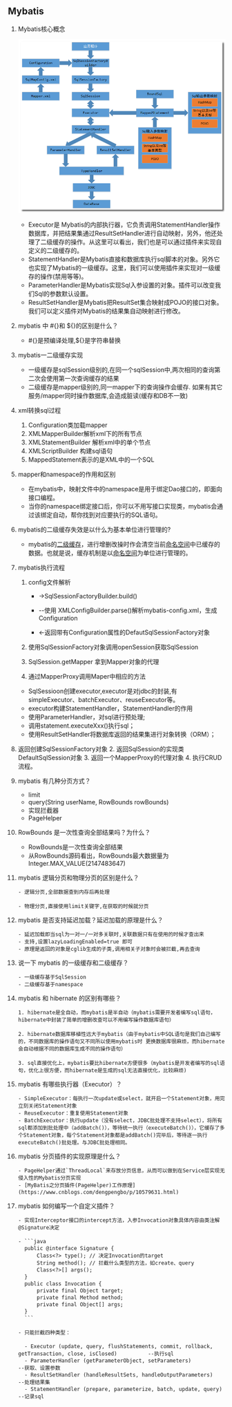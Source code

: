 ## Mybatis

1. Mybatis核心概念

     ![](images\mybatis.jpg)

     - Executor是 Mybatis的内部执行器，它负责调用StatementHandler操作数据库，并把结果集通过ResultSetHandler进行自动映射，另外，他还处理了二级缓存的操作。从这里可以看出，我们也是可以通过插件来实现自定义的二级缓存的。
     - StatementHandler是Mybatis直接和数据库执行sql脚本的对象。另外它也实现了Mybatis的一级缓存。这里，我们可以使用插件来实现对一级缓存的操作(禁用等等)。
     - ParameterHandler是Mybatis实现Sql入参设置的对象。插件可以改变我们Sql的参数默认设置。
     - ResultSetHandler是Mybatis把ResultSet集合映射成POJO的接口对象。我们可以定义插件对Mybatis的结果集自动映射进行修改。

2. mybatis 中 #{}和 ${}的区别是什么？

     - #{}是预编译处理,${}是字符串替换

3. mybatis一二级缓存实现

   - 一级缓存是sqlSession级别的,在同一个sqlSession中,两次相同的查询第二次会使用第一次查询缓存的结果
   - 二级缓存是mapper级别的,同一mapper下的查询操作会缓存. 如果有其它服务/mapper同时操作数据库,会造成脏读(缓存和DB不一致)

4. xml转换sql过程 

   1.   Configuration类加载mapper
   2.  XMLMapperBuilder解析xml下的所有节点
   3.  XMLStatementBuilder 解析xml中的单个节点
   4.   XMLScriptBuilder 构建sql语句
   5.  MappedStatement表示的是XML中的一个SQL 

5. mapper和namespace的作用和区别

   - 在mybatis中，映射文件中的namespace是用于绑定Dao接口的，即面向接口编程。
   - 当你的namespace绑定接口后，你可以不用写接口实现类，mybatis会通过该绑定自动，帮你找到对应要执行的SQL语句。

6. mybatis的二级缓存失效是以什么为基本单位进行管理的?

   -  mybatis的[二级缓存](https://www.baidu.com/s?wd=二级缓存&tn=SE_PcZhidaonwhc_ngpagmjz&rsv_dl=gh_pc_zhidao)，进行增删改操时作会清空当前[命名空间](https://www.baidu.com/s?wd=命名空间&tn=SE_PcZhidaonwhc_ngpagmjz&rsv_dl=gh_pc_zhidao)中已缓存的数据。也就是说，缓存机制是以[命名空间](https://www.baidu.com/s?wd=命名空间&tn=SE_PcZhidaonwhc_ngpagmjz&rsv_dl=gh_pc_zhidao)为单位进行管理的。 

7. mybatis执行流程

   1. config文件解析

      -  ->SqlSessionFactoryBuilder.build()
      -  --使用 XMLConfigBuilder.parse()解析mybatis-config.xml，生成 Configuration

      -  <-返回带有Configuration属性的DefautSqlSessionFactory对象

   2.  使用SqlSessionFactory对象调用openSession获取SqlSession

   3.  SqlSession.getMapper 拿到Mapper对象的代理 

   4.  通过MapperProxy调用Maper中相应的方法

      - SqlSessioon创建executor,executor是对jdbc的封装,有simpleExecutor、batchExecutor、reuseExecutor等。 
      - executor构建StatementHandler，StatementHandler的作用
      - 使用ParameterHandler，对sql进行预处理;
      - 调用statement.executeXxx()执行sql；
      - 使用ResultSetHandler将数据库返回的结果集进行对象转换（ORM）；

8. 返回创建SqlSessionFactory对象
     2. 返回SqlSession的实现类DefaultSqlSession对象
     3. 返回一个MapperProxy的代理对象
     4.  执行CRUD流程。

9. mybatis 有几种分页方式？
     - limit
     - query(String userName, RowBounds rowBounds)
     - 实现拦截器
     - PageHelper

10. RowBounds 是一次性查询全部结果吗？为什么？

       - RowBounds是一次性查询全部结果
       - 从RowBounds源码看出，RowBounds最大数据量为Integer.MAX_VALUE(2147483647)

11. mybatis 逻辑分页和物理分页的区别是什么？

        - 逻辑分页,全部数据查到内存后再处理

        - 物理分页,直接使用limit关键字,在获取的时候就分页

12. mybatis 是否支持延迟加载？延迟加载的原理是什么？

        - 延迟加载即当sql为一对一/一对多关联时,关联数据只有在使用的时候才查出来
        - 支持,设置lazyLoadingEnabled=true 即可
        - 原理是返回的对象是cglib生成的子类,调用相关子对象时会被拦截,再去查询

13. 说一下 mybatis 的一级缓存和二级缓存？

        - 一级缓存基于SqlSession
        - 二级缓存基于namespace

14. mybatis 和 hibernate 的区别有哪些？

        1. hibernate是全自动，而mybatis是半自动（mybatis需要开发者编写sql语句，hibernate中封装了简单的增删改查可以不用编写操作数据库语句）

        2. hibernate数据库移植性远大于mybatis（由于mybatis中SQL语句是我们自己编写的，不同数据库的操作语句又不同所以使用mybatis时 更换数据库很麻烦，而hibernate会自动根据不同的数据库生成不同的操作语句）

        3. sql直接优化上，mybatis要比hibernate方便很多（mybatis是开发者编写的sql语句，优化上很方便，而hibernate是生成的sql无法直接优化，比较麻烦)

15. mybatis 有哪些执行器（Executor）？

        - SimpleExecutor：每执行一次update或select，就开启一个Statement对象，用完立刻关闭Statement对象
        - ReuseExecutor：重复使用Statement对象
        - BatchExecutor：执行update（没有select，JDBC批处理不支持select），将所有sql都添加到批处理中（addBatch()），等待统一执行（executeBatch()），它缓存了多个Statement对象，每个Statement对象都是addBatch()完毕后，等待逐一执行executeBatch()批处理。与JDBC批处理相同。

16. mybatis 分页插件的实现原理是什么？

        - PageHelper通过`ThreadLocal`来存放分页信息，从而可以做到在Service层实现无侵入性的Mybatis分页实现
        - [MyBatis之分页插件(PageHelper)工作原理](https://www.cnblogs.com/dengpengbo/p/10579631.html)

17. mybatis 如何编写一个自定义插件？

        - 实现Interceptor接口的intercept方法，入参Invocation对象具体内容由类注解@Signature决定

        - ```java
          public @interface Signature {
              Class<?> type(); // 决定Invocation的target
              String method(); // 拦截什么类型的方法，如create、query
              Class<?>[] args();
          }
          public class Invocation {
              private final Object target;
              private final Method method;
              private final Object[] args;
          }
          ```

        - 只能拦截四种类型：

          - Executor (update, query, flushStatements, commit, rollback, getTransaction, close, isClosed)          --执行sql
          - ParameterHandler (getParameterObject, setParameters)                     --获取、设置参数
          - ResultSetHandler (handleResultSets, handleOutputParameters)          --处理结果集
          - StatementHandler (prepare, parameterize, batch, update, query)          --记录sql